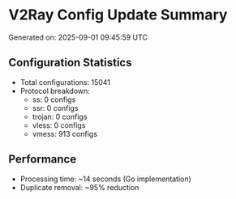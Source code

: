 # V2Ray Config Update Summary
Generated on: 2025-09-01 09:45:59 UTC

## Configuration Statistics
- Total configurations: 15041
- Protocol breakdown:
  - ss: 0 configs
  - ssr: 0 configs
  - trojan: 0 configs
  - vless: 0 configs
  - vmess: 913 configs

## Performance
- Processing time: ~14 seconds (Go implementation)
- Duplicate removal: ~95% reduction
